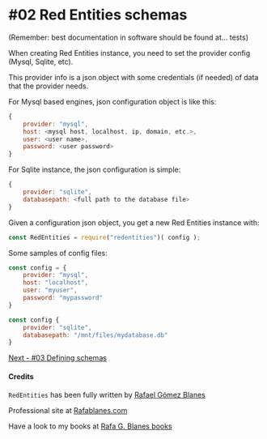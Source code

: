 # #02 Red Entities schemas

(Remember: best documentation in software should be found at... tests)

When creating Red Entities instance, you need to set the provider config (Mysql, Sqlite, etc).

This provider info is a json object with some credentials (if needed) of data that the provider needs.

For Mysql based engines, json configuration object is like this:

```js
{
    provider: "mysql",
    host: <mysql host, localhost, ip, domain, etc.>,
    user: <user name>,
    password: <user password>
}
```

For Sqlite instance, the json configuration is simple:

```js
{
    provider: "sqlite",
    databasepath: <full path to the database file>
}
```

Given a configuration json object, you get a new Red Entities instance with:

```js
const RedEntities = require("redentities")( config );
```

Some samples of config files:

```js
const config = {
    provider: "mysql",
    host: "localhost",
    user: "myuser",
    password: "mypassword"
}
```

```js
const config {
    provider: "sqlite",
    databasepath: "/mnt/files/mydatabase.db"
}
```

[Next - #03 Defining schemas](/docs/03-schemas.md)

#### Credits

`RedEntities` has been fully written by  [Rafael Gómez Blanes](https://github.com/gomezbl)

Professional site at [Rafablanes.com](https://www.rafablanes.com)

Have a look to my books at [Rafa G. Blanes books](https://www.rafablanes.com/mislibros)